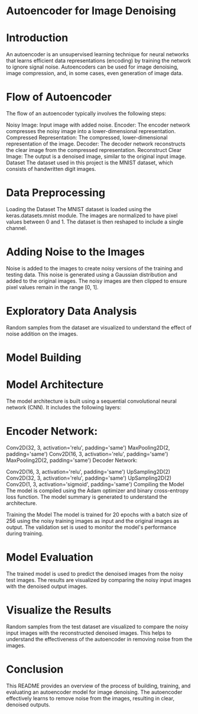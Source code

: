 
# Autoencoder for Image Denoising
# Introduction
An autoencoder is an unsupervised learning technique for neural networks that learns efficient data representations (encoding) by training the network to ignore signal noise. Autoencoders can be used for image denoising, image compression, and, in some cases, even generation of image data.

# Flow of Autoencoder
The flow of an autoencoder typically involves the following steps:

Noisy Image: Input image with added noise.
Encoder: The encoder network compresses the noisy image into a lower-dimensional representation.
Compressed Representation: The compressed, lower-dimensional representation of the image.
Decoder: The decoder network reconstructs the clear image from the compressed representation.
Reconstruct Clear Image: The output is a denoised image, similar to the original input image.
Dataset
The dataset used in this project is the MNIST dataset, which consists of handwritten digit images.

# Data Preprocessing
Loading the Dataset
The MNIST dataset is loaded using the keras.datasets.mnist module. The images are normalized to have pixel values between 0 and 1. The dataset is then reshaped to include a single channel.

# Adding Noise to the Images
Noise is added to the images to create noisy versions of the training and testing data. This noise is generated using a Gaussian distribution and added to the original images. The noisy images are then clipped to ensure pixel values remain in the range [0, 1].

# Exploratory Data Analysis
Random samples from the dataset are visualized to understand the effect of noise addition on the images.

# Model Building
# Model Architecture
The model architecture is built using a sequential convolutional neural network (CNN). It includes the following layers:

# Encoder Network:

Conv2D(32, 3, activation='relu', padding='same')
MaxPooling2D(2, padding='same')
Conv2D(16, 3, activation='relu', padding='same')
MaxPooling2D(2, padding='same')
Decoder Network:

Conv2D(16, 3, activation='relu', padding='same')
UpSampling2D(2)
Conv2D(32, 3, activation='relu', padding='same')
UpSampling2D(2)
Conv2D(1, 3, activation='sigmoid', padding='same')
Compiling the Model
The model is compiled using the Adam optimizer and binary cross-entropy loss function. The model summary is generated to understand the architecture.

Training the Model
The model is trained for 20 epochs with a batch size of 256 using the noisy training images as input and the original images as output. The validation set is used to monitor the model's performance during training.

# Model Evaluation
The trained model is used to predict the denoised images from the noisy test images. The results are visualized by comparing the noisy input images with the denoised output images.

# Visualize the Results
Random samples from the test dataset are visualized to compare the noisy input images with the reconstructed denoised images. This helps to understand the effectiveness of the autoencoder in removing noise from the images.

# Conclusion
This README provides an overview of the process of building, training, and evaluating an autoencoder model for image denoising. The autoencoder effectively learns to remove noise from the images, resulting in clear, denoised outputs.